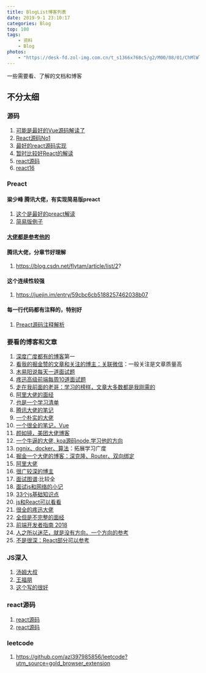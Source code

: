 ```yaml
---
title: BlogList博客列表
date: 2019-9-1 23:10:17
categories: Blog
top: 100
tags:
    - 资料
    - Blog
photos: 
    - "https://desk-fd.zol-img.com.cn/t_s1366x768c5/g2/M00/08/01/ChMlWl1I52qIWXiSADidM33tegwAAMZwwPCEzoAOJ1L386.jpg"
---
```

一些需要看、了解的文档和博客
<!--more-->

## 不分太细

### 源码
1. [可能是最好的Vue源码解读了](http://hcysun.me/vue-design/art/)
2. [React源码No1](https://react.jokcy.me/)
3. [最好的react源码实现](https://github.com/MuYunyun/blog/tree/master/React/%E4%BB%8E0%E5%88%B01%E5%AE%9E%E7%8E%B0React)
4. [暂时比较好React的解读](https://juejin.im/post/5c0c7304f265da613e22106c)
5. [react源码](#react源码)
6. [react16](https://leoeatle.github.io/techBlog/2018/08/04/React16%E6%BA%90%E7%A0%81%E8%A7%A3%E6%9E%90-As-required-order/)



### Preact
#### 粱少峰 腾讯大佬，有实现简易版preact
1. [这个是最好的preact解读](https://github.com/youngwind/blog/issues/103)
2. [简易版例子](https://github.com/youngwind/fake-preact/blob/master/preact.js)

#### [大佬都是参考他的](https://juejin.im/post/59b69b6e5188257e6b6d7bfc)

#### 腾讯大佬，分章节好理解
1. https://blog.csdn.net/flytam/article/list/2?

#### 这个连续性较强
1. https://juejin.im/entry/59cbc6cb5188257462038b07

#### 每一行代码都有注释的，特别好
1. [Preact源码注释解析](https://github.com/wangning0/preact_analyse/tree/master/src)

### 要看的博客和文章
1. [深度广度都有的博客](https://github.com/MuYunyun/blog#)第一
2. [看我的掘金赞的文章和关注的博主：关联微信](https://juejin.im/user/5b61d0065188251af66240cb/likes)：一般关注是文章质量高
3. [木易阳说每天一道面试题](https://github.com/Advanced-Frontend/Daily-Interview-Question)
4. [疼迅高级前端每周10道面试题](https://github.com/airuikun/Weekly-FE-Interview)
5. [走在我前面的老哥：学习的榜样，文章大多数都是我刚需的](https://github.com/FrankKai/FrankKai.github.io/issues?page=1&q=is%3Aissue+is%3Aopen)
6. [阿里大佬的面经](https://github.com/brickspert/blog/issues/16)
7. [也是一个学习清单](http://hpoenixf.com/posts/25280/)
8. [腾讯大佬的笔记](https://github.com/youngwind/blog/issues?page=3&q=is%3Aissue+is%3Aopen)
9. [一个朴实的大佬](https://github.com/WisestCoder/blog)
10. [一个很全的笔记，Vue](https://github.com/ljianshu/Blog)
11. [颜如镜，美团大佬博客](https://yanhaijing.com/)
12. [一个牛逼的大佬, koa源码node,学习他的方向](http://luoxia.me/code/)
13. [ngnix、docker、算法](https://github.com/zhengweikeng/blog/tree/master/posts)：拓展学习广度
14. [掘金一个大佬的博客：深克隆、Router、双向绑定](https://juejin.im/user/58d8cd0644d9040069433edb/posts)
15. [阿里大佬](https://github.com/xiyuyizhi/notes)
16. [很广较深的博主](https://www.cnblogs.com/rubylouvre/default.html)
17. [面试图谱](https://yuchengkai.cn/docs/frontend/):比较全
18. [面试js和网络的小记](https://github.com/amandakelake/blog)
19. [33个js基础知识点](https://github.com/stephentian/33-js-concepts)
20. [js和React可以看看](https://github.com/MrErHu/blog)
21. [很全的疼迅大佬](https://github.com/USTB-musion/fee-skills)
22. [全但是不完整的面经](https://github.com/GayeChen/blog)
23. [前端开发者指南 2018](https://github.com/xitu/front-end-handbook-2018)
24. [人之所以迷茫，就是没有方向，一个方向的参考](https://www.cnblogs.com/pssp/p/5782304.html)
25. [不是很深：React部分可以参考](https://github.com/hyy1115/Front-end-course)

### JS深入
1. [汤姆大叔](http://www.cnblogs.com/TomXu/archive/2011/12/15/2288411.html)
2. [王福朋](http://www.cnblogs.com/wangfupeng1988/p/3977924.html)
3. [这个写的很好](https://www.jianshu.com/p/cd3fee40ef59)

### react源码
1. [react源码](https://github.com/amandakelake/blog/issues/27)
2. [react源码](http://www.sosout.com/2018/08/12/react-source-analysis.html)

### leetcode
1. https://github.com/azl397985856/leetcode?utm_source=gold_browser_extension
